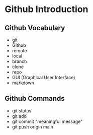 # Github Introduction

## Github Vocabulary
- git
- Github
- remote
- local
- branch
- clone
- repo
- GUI (Graphical User Interface)
- markdown


## Github Commands
- git status
- git add <file-name>
- git commit "meaningful message"
- git push origin main
